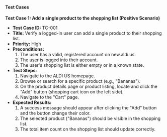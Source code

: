 #### **Test Cases**

**Test Case 1: Add a single product to the shopping list (Positive Scenario)**

* **Test Case ID:** TC-001  
* **Title:** Verify a logged-in user can add a single product to their shopping list.  
* **Priority:** High  
* **Preconditions:**  
  1. The user has a valid, registered account on new.aldi.us.  
  2. The user is logged into their account.  
  3. The user's shopping list is either empty or in a known state.  
* **Test Steps:**  
  1. Navigate to the ALDI US homepage.  
  2. Browse or search for a specific product (e.g., "Bananas").  
  3. On the product details page or product listing, locate and click the "Add" button (shopping cart icon on the left side).  
  4. Navigate to the "Cart" page.  
* **Expected Results:**  
  1. A success message should appear after clicking the "Add" button and the button change their color.  
  2. The selected product ("Bananas") should be visible in the shopping list.  
  3. The total item count on the shopping list should update correctly.